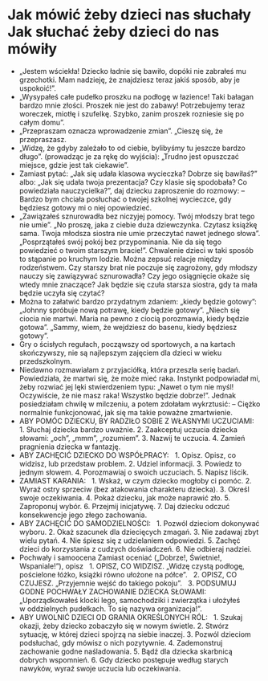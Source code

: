 # Jak mówić żeby dzieci nas słuchały Jak słuchać żeby dzieci do nas mówiły
- „Jestem wściekła! Dziecko ładnie się bawiło, dopóki nie zabrałeś mu grzechotki. Mam nadzieję, że znajdziesz teraz jakiś sposób, aby je uspokoić!”.
- „Wysypałeś całe pudełko proszku na podłogę w łazience! Taki bałagan bardzo mnie złości. Proszek nie jest do zabawy! Potrzebujemy teraz woreczek, miotłę i szufelkę. Szybko, zanim proszek rozniesie się po całym domu”.
- „Przepraszam oznacza wprowadzenie zmian”. „Cieszę się, że przepraszasz.
- „Widzę, że gdyby zależało to od ciebie, bylibyśmy tu jeszcze bardzo długo”. (prowadząc je za rękę do wyjścia): „Trudno jest opuszczać miejsce, gdzie jest tak ciekawie”.
- Zamiast pytać: „Jak się udała klasowa wycieczka? Dobrze się bawiłaś?” albo: „Jak się udała twoja prezentacja? Czy klasie się spodobała? Co powiedziała nauczycielka?”, daj dziecku zaproszenie do rozmowy: – Bardzo bym chciała posłuchać o twojej szkolnej wycieczce, gdy będziesz gotowy mi o niej opowiedzieć.
- „Zawiązałeś sznurowadła bez niczyjej pomocy. Twój młodszy brat tego nie umie”. „No proszę, jaka z ciebie duża dziewczynka. Czytasz książkę sama. Twoja młodsza siostra nie umie przeczytać nawet jednego słowa”. „Posprzątałeś swój pokój bez przypominania. Nie da się tego powiedzieć o twoim starszym bracie!”. Chwalenie dzieci w taki sposób to stąpanie po kruchym lodzie. Można zepsuć relacje między rodzeństwem. Czy starszy brat nie poczuje się zagrożony, gdy młodszy nauczy się zawiązywać sznurowadła? Czy jego osiągnięcie okaże się wtedy mnie znaczące? Jak będzie się czuła starsza siostra, gdy ta mała będzie uczyła się czytać?
- Można to załatwić bardzo przydatnym zdaniem: „kiedy będzie gotowy”: „Johnny spróbuje nową potrawę, kiedy będzie gotowy”. „Niech się ciocia nie martwi. Maria na pewno z ciocią porozmawia, kiedy będzie gotowa”. „Sammy, wiem, że wejdziesz do basenu, kiedy będziesz gotowy”.
- Gry o ścisłych regułach, począwszy od sportowych, a na kartach skończywszy, nie są najlepszym zajęciem dla dzieci w wieku przedszkolnym.
- Niedawno rozmawiałam z przyjaciółką, która przeszła serię badań. Powiedziała, że martwi się, że może mieć raka. Instynkt podpowiadał mi, żeby rozwiać jej lęki stwierdzeniem typu: „Nawet o tym nie myśl! Oczywiście, że nie masz raka! Wszystko będzie dobrze!”. Jednak posiedziałam chwilę w milczeniu, a potem zdołałam wykrztusić: – Ciężko normalnie funkcjonować, jak się ma takie poważne zmartwienie.
- ABY POMÓC DZIECKU, BY RADZIŁO SOBIE Z WŁASNYMI UCZUCIAMI:   1. Słuchaj dziecka bardzo uważnie. 2. Zaakceptuj uczucia dziecka słowami: „och”, „mmm”, „rozumiem”. 3. Nazwij te uczucia. 4. Zamień pragnienia dziecka w fantazję.
- ABY ZACHĘCIĆ DZIECKO DO WSPÓŁPRACY:   1. Opisz. Opisz, co widzisz, lub przedstaw problem. 2. Udziel informacji. 3. Powiedz to jednym słowem. 4. Porozmawiaj o swoich uczuciach. 5. Napisz liścik.
- ZAMIAST KARANIA:   1. Wskaż, w czym dziecko mogłoby ci pomóc. 2. Wyraź ostry sprzeciw (bez atakowania charakteru dziecka). 3. Określ swoje oczekiwania. 4. Pokaż dziecku, jak może naprawić zło. 5. Zaproponuj wybór. 6. Przejmij inicjatywę. 7. Daj dziecku odczuć konsekwencje jego złego zachowania.
- ABY ZACHĘCIĆ DO SAMODZIELNOŚCI:   1. Pozwól dzieciom dokonywać wyboru. 2. Okaż szacunek dla dziecięcych zmagań. 3. Nie zadawaj zbyt wielu pytań. 4. Nie śpiesz się z udzielaniem odpowiedzi. 5. Zachęć dzieci do korzystania z cudzych doświadczeń. 6. Nie odbieraj nadziei.
- Pochwały i samoocena Zamiast oceniać („Dobrze!, Świetnie!, Wspaniale!”), opisz   1. OPISZ, CO WIDZISZ. „Widzę czystą podłogę, pościelone łóżko, książki równo ułożone na półce”.   2. OPISZ, CO CZUJESZ. „Przyjemnie wejść do takiego pokoju”.   3. PODSUMUJ GODNE POCHWAŁY ZACHOWANIE DZIECKA SŁOWAMI: „Uporządkowałeś klocki lego, samochodziki i zwierzątka i ułożyłeś w oddzielnych pudełkach. To się nazywa organizacja!”.
- ABY UWOLNIĆ DZIECI OD GRANIA OKREŚLONYCH RÓL:   1. Szukaj okazji, żeby dziecko zobaczyło się w nowym świetle. 2. Stwórz sytuację, w której dzieci spojrzą na siebie inaczej. 3. Pozwól dzieciom podsłuchać, gdy mówisz o nich pozytywnie. 4. Zademonstruj zachowanie godne naśladowania. 5. Bądź dla dziecka skarbnicą dobrych wspomnień. 6. Gdy dziecko postępuje według starych nawyków, wyraź swoje uczucia lub oczekiwania.
